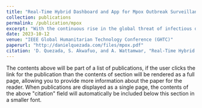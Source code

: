 ```yaml
---
title: "Real-Time Hybrid Dashboard and App for Mpox Outbreak Surveillance"
collection: publications
permalink: /publication/mpox
excerpt: "With the continuous rise in the global threat of infectious diseases, surveillance systems have become powerful tools for monitoring the development and transmission patterns of fast-changing disease outbreaks, by public health officers. These surveillance systems typically track relevant epidemiological data such as number of cases, fatality rates, hot spots, and in most cases, evaluate the impact of public health intervention strategies in these locations. Data from these surveillance apps can also be used for efficient emergency response preparatory logistics, as well as early containment. In this paper, we presents a modular, open-source, GIS-enabled, web-based dashboard and mobile app that are capable of visualizing and identifying epidemiological patterns for any infectious disease of interest, in real time. These visualizations can be in the form of GIS maps, charts, and other metrics to track certain indicators. Python and Streamlit library are used to manage the frontend of the application. Data from the 2022 Mpox outbreak in the United States were used to evaluate the application. Nongovernmental organizations or other community-based groups can leverage on, and adapt this dashboard to monitor the spread of any quick-onset disease outbreak in their regions."
date: 2023-10-12
venue: "IEEE Global Humanitarian Technology Conference (GHTC)"
paperurl: "http://danielquezada.com/files/mpox.pdf"
citation: 'D. Quezada, S. Akwafuo, and A. Wattamwar, "Real-Time Hybrid Dashboard and App for Mpox Outbreak Surveillance," presented at the 2023 IEEE Global Humanitarian Technology Conference (GHTC), Radnor, PA, USA, 2023, pp. 433-439, doi: [10.1109/GHTC56179.2023.10355026](https://doi.org/10.1109/GHTC56179.2023.10355026).'
---
```


The contents above will be part of a list of publications, if the user clicks the link for the publication than the contents of section will be rendered as a full page, allowing you to provide more information about the paper for the reader. When publications are displayed as a single page, the contents of the above "citation" field will automatically be included below this section in a smaller font.
